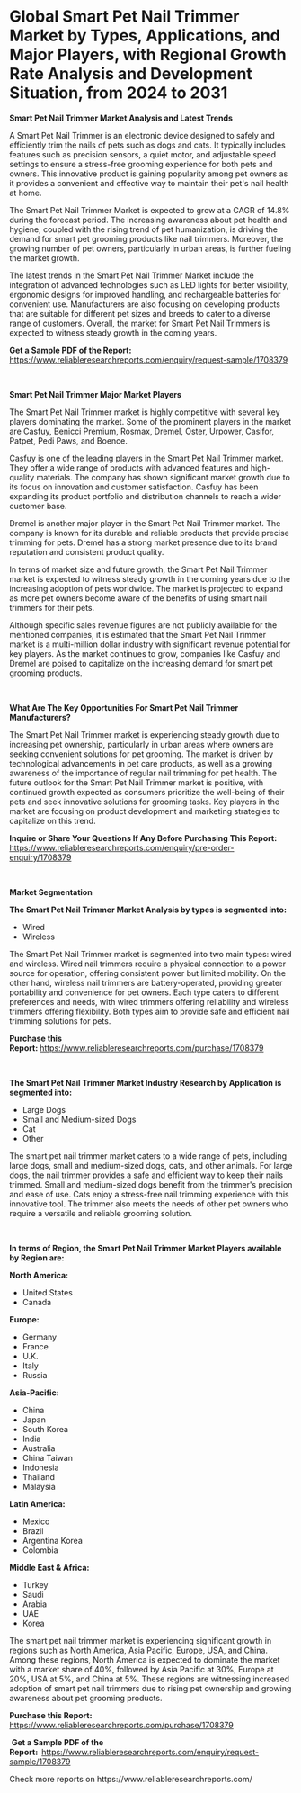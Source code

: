 <p><h1>Global Smart Pet Nail Trimmer Market by Types, Applications, and Major Players, with Regional Growth Rate Analysis and Development Situation, from 2024 to 2031</h1></p><p><strong>Smart Pet Nail Trimmer Market Analysis and Latest Trends</strong></p>
<p><p>A Smart Pet Nail Trimmer is an electronic device designed to safely and efficiently trim the nails of pets such as dogs and cats. It typically includes features such as precision sensors, a quiet motor, and adjustable speed settings to ensure a stress-free grooming experience for both pets and owners. This innovative product is gaining popularity among pet owners as it provides a convenient and effective way to maintain their pet's nail health at home.</p><p>The Smart Pet Nail Trimmer Market is expected to grow at a CAGR of 14.8% during the forecast period. The increasing awareness about pet health and hygiene, coupled with the rising trend of pet humanization, is driving the demand for smart pet grooming products like nail trimmers. Moreover, the growing number of pet owners, particularly in urban areas, is further fueling the market growth.</p><p>The latest trends in the Smart Pet Nail Trimmer Market include the integration of advanced technologies such as LED lights for better visibility, ergonomic designs for improved handling, and rechargeable batteries for convenient use. Manufacturers are also focusing on developing products that are suitable for different pet sizes and breeds to cater to a diverse range of customers. Overall, the market for Smart Pet Nail Trimmers is expected to witness steady growth in the coming years.</p></p>
<p><strong>Get a Sample PDF of the Report:&nbsp;</strong> <a href="https://www.reliableresearchreports.com/enquiry/request-sample/1708379">https://www.reliableresearchreports.com/enquiry/request-sample/1708379</a></p>
<p>&nbsp;</p>
<p><strong>Smart Pet Nail Trimmer Major Market Players</strong></p>
<p><p>The Smart Pet Nail Trimmer market is highly competitive with several key players dominating the market. Some of the prominent players in the market are Casfuy, Benicci Premium, Rosmax, Dremel, Oster, Urpower, Casifor, Patpet, Pedi Paws, and Boence.</p><p>Casfuy is one of the leading players in the Smart Pet Nail Trimmer market. They offer a wide range of products with advanced features and high-quality materials. The company has shown significant market growth due to its focus on innovation and customer satisfaction. Casfuy has been expanding its product portfolio and distribution channels to reach a wider customer base.</p><p>Dremel is another major player in the Smart Pet Nail Trimmer market. The company is known for its durable and reliable products that provide precise trimming for pets. Dremel has a strong market presence due to its brand reputation and consistent product quality.</p><p>In terms of market size and future growth, the Smart Pet Nail Trimmer market is expected to witness steady growth in the coming years due to the increasing adoption of pets worldwide. The market is projected to expand as more pet owners become aware of the benefits of using smart nail trimmers for their pets.</p><p>Although specific sales revenue figures are not publicly available for the mentioned companies, it is estimated that the Smart Pet Nail Trimmer market is a multi-million dollar industry with significant revenue potential for key players. As the market continues to grow, companies like Casfuy and Dremel are poised to capitalize on the increasing demand for smart pet grooming products.</p></p>
<p>&nbsp;</p>
<p><strong>What Are The Key Opportunities For Smart Pet Nail Trimmer Manufacturers?</strong></p>
<p><p>The Smart Pet Nail Trimmer market is experiencing steady growth due to increasing pet ownership, particularly in urban areas where owners are seeking convenient solutions for pet grooming. The market is driven by technological advancements in pet care products, as well as a growing awareness of the importance of regular nail trimming for pet health. The future outlook for the Smart Pet Nail Trimmer market is positive, with continued growth expected as consumers prioritize the well-being of their pets and seek innovative solutions for grooming tasks. Key players in the market are focusing on product development and marketing strategies to capitalize on this trend.</p></p>
<p><strong>Inquire or Share Your Questions If Any Before Purchasing This Report:</strong> <a href="https://www.reliableresearchreports.com/enquiry/pre-order-enquiry/1708379">https://www.reliableresearchreports.com/enquiry/pre-order-enquiry/1708379</a></p>
<p>&nbsp;</p>
<p><strong>Market Segmentation</strong></p>
<p><strong>The Smart Pet Nail Trimmer Market Analysis by types is segmented into:</strong></p>
<p><ul><li>Wired</li><li>Wireless</li></ul></p>
<p><p>The Smart Pet Nail Trimmer market is segmented into two main types: wired and wireless. Wired nail trimmers require a physical connection to a power source for operation, offering consistent power but limited mobility. On the other hand, wireless nail trimmers are battery-operated, providing greater portability and convenience for pet owners. Each type caters to different preferences and needs, with wired trimmers offering reliability and wireless trimmers offering flexibility. Both types aim to provide safe and efficient nail trimming solutions for pets.</p></p>
<p><strong>Purchase this Report:&nbsp;</strong><a href="https://www.reliableresearchreports.com/purchase/1708379">https://www.reliableresearchreports.com/purchase/1708379</a></p>
<p>&nbsp;</p>
<p><strong>The Smart Pet Nail Trimmer Market Industry Research by Application is segmented into:</strong></p>
<p><ul><li>Large Dogs</li><li>Small and Medium-sized Dogs</li><li>Cat</li><li>Other</li></ul></p>
<p><p>The smart pet nail trimmer market caters to a wide range of pets, including large dogs, small and medium-sized dogs, cats, and other animals. For large dogs, the nail trimmer provides a safe and efficient way to keep their nails trimmed. Small and medium-sized dogs benefit from the trimmer's precision and ease of use. Cats enjoy a stress-free nail trimming experience with this innovative tool. The trimmer also meets the needs of other pet owners who require a versatile and reliable grooming solution.</p></p>
<p>&nbsp;</p>
<p><strong>In terms of Region, the Smart Pet Nail Trimmer Market Players available by Region are:</strong></p>
<p>
    <p> <strong> North America: </strong>
        <ul>
            <li>United States</li>
            <li>Canada</li>
        </ul>
        </p> 
    <p> <strong> Europe: </strong>
        <ul>
            <li>Germany</li>
            <li>France</li>
            <li>U.K.</li>
            <li>Italy</li>
            <li>Russia</li>
        </ul>
        </p> 
    <p> <strong> Asia-Pacific: </strong>
        <ul>
            <li>China</li>
            <li>Japan</li>
            <li>South Korea</li>
            <li>India</li>
            <li>Australia</li>
            <li>China Taiwan</li>
            <li>Indonesia</li>
            <li>Thailand</li>
            <li>Malaysia</li>
        </ul>
        </p> 
    <p> <strong> Latin America: </strong>
        <ul>
            <li>Mexico</li>
            <li>Brazil</li>
            <li>Argentina Korea</li>
            <li>Colombia</li>
        </ul>
        </p> 
    <p> <strong> Middle East & Africa: </strong>
        <ul>
            <li>Turkey</li>
            <li>Saudi</li>
            <li>Arabia</li>
            <li>UAE</li>
            <li>Korea</li>
        </ul>
    </p>
    </p>
<p><p>The smart pet nail trimmer market is experiencing significant growth in regions such as North America, Asia Pacific, Europe, USA, and China. Among these regions, North America is expected to dominate the market with a market share of 40%, followed by Asia Pacific at 30%, Europe at 20%, USA at 5%, and China at 5%. These regions are witnessing increased adoption of smart pet nail trimmers due to rising pet ownership and growing awareness about pet grooming products.</p></p>
<p><strong>Purchase this Report: </strong><a href="https://www.reliableresearchreports.com/purchase/1708379">https://www.reliableresearchreports.com/purchase/1708379</a></p>
<p>&nbsp;<strong>Get a Sample PDF of the Report:&nbsp;&nbsp;</strong><a href="https://www.reliableresearchreports.com/enquiry/request-sample/1708379">https://www.reliableresearchreports.com/enquiry/request-sample/1708379</a></p>
<p><strong></strong></p>
<p>Check more reports on https://www.reliableresearchreports.com/</p>